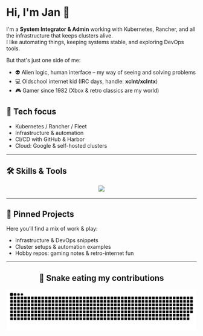 # Hi, I'm Jan 👋  

I'm a **System Integrator & Admin** working with Kubernetes, Rancher, and all the infrastructure that keeps clusters alive.  
I like automating things, keeping systems stable, and exploring DevOps tools.  

But that's just one side of me:  
- 👽 Alien logic, human interface – my way of seeing and solving problems  
- 💻 Oldschool internet kid (IRC days, handle: **xclnt/xclntx**)  
- 🎮 Gamer since 1982 (Xbox & retro classics are my world)  

## 🔧 Tech focus
- Kubernetes / Rancher / Fleet  
- Infrastructure & automation  
- CI/CD with GitHub & Harbor  
- Cloud: Google & self-hosted clusters  

---

## 🛠️ Skills & Tools

<p align="center">
  <img src="https://skillicons.dev/icons?i=aws,azure,gcp,docker,kubernetes,nginx,git,github,gitlab,postgres,mongodb,elasticsearch,prometheus,grafana,vscode,postman,powershell,wordpress,linux,windows&theme=dark&perline=10" />
</p>

---

## 📌 Pinned Projects
Here you’ll find a mix of work & play:
- Infrastructure & DevOps snippets  
- Cluster setups & automation examples  
- Hobby repos: gaming notes & retro-internet fun  

---

<div align="center">

## 🐍 Snake eating my contributions
![Snake animation](https://github.com/xclntx/snk/blob/output/github-contribution-grid-snake.svg)

</div>
